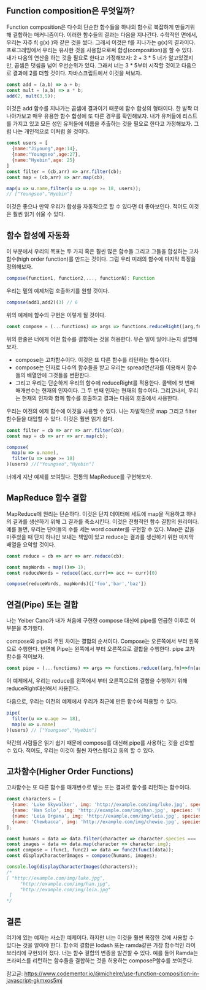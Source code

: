## Function composition은 무엇일까?

Function composition은 다수의 단순한 함수들을 하나의 함수로 복잡하게 만들기위해 결합하는 매커니즘이다. 이러한 함수들의 결과는 다음을 지나간다. 수학적인 면에서, 우리는 자주 f( g(x) )와 같은 것을 썼다. 그래서 이것은 f를 지나가는 g(x)의 결과이다. 프로그래밍에서 우리는 유사한 것을 사용함으로써 합성(composition)을 할 수 있다. 내가 다음의 연산을  하는 것을 필요로 한다고 가정해보자: 2 + 3 * 5 너가 알고있겠지만, 곱셈은 덧셈을 넘어 우선순위가 있다. 그래서 너는 3 * 5부터 시작할 것이고 다음으로 결과에 2를 더할 것이다. 자바스크립트에서 이것을 써보자.

```jsx
const add = (a,b) => a + b;
const mult = (a,b) => a * b;
add(2, mult(3,5));
```

이것은 add 함수를 지나가는 곱셈에 결과이기 때문에 함수 합성의 형태이다. 한 발짝 더 나아가보고 매우 유용한 함수 합성에 또 다른 경우를 확인해보자. 내가 유저들에 리스트를 가지고 있고 모든 성인 유저들에 이름을 추출하는 것을 필요로 한다고 가정해보자. 그럼 나는 개인적으로 이처럼 쓸 것이다.

```jsx
const users = [
  {name:"Jiyoung",age:14},
  {name:"Youngseo",age:27},
  {name:"Hyebin",age: 25}
]
const filter = (cb,arr) => arr.filter(cb);
const map = (cb,arr) => arr.map(cb);

map(u => u.name,filter(u => u.age >= 18, users));
// ["Youngseo","Hyebin"]
```

이것은 좋으나 만약 우리가 합성을 자동적으로 할 수 있다면 더 좋아보인다. 적어도 이것은 훨씬 읽기 쉬울 수 있다.

## 함수 합성에 자동화

이 부분에서 우리의 목표는 두 가지 혹은 훨씬 많은 함수들 그리고 그들을 합성하는 고차함수(high order function)를 만드는 것이다. 그럼 우리 미래의 함수에 마지막 특징을 정의해보자.

```jsx
compose(function1, function2,..., functionN): Function
```

우리는 밑의 예제처럼 호출하기를 원할 것이다.

```jsx
compose(add1,add2)(3) // 6
```

위의 예제에 함수의 구현은 이렇게 될 것이다.

```jsx
const compose = (...functions) => args => functions.reduceRight((arg,fn)=>fn(arg),arg)
```

위의 한줄은 너에게 어떤 합수를 결합하는 것을 허용한다. 무슨 일이 일어나는지 설명해보자.

- compose는 고차함수이다. 이것은 또 다른 함수를 리턴하는 함수이다.
- compose는 인자로 다수의 함수들을 받고 우리는 spread연산자를 이용해서 함수들의 배열안에 그것들을 변환한다.
- 그리고 우리는 단순하게 우리의 함수에 reduceRight를 적용한다. 콜백에 첫 번째 매개변수는 현재의 인자이다. 그 두 번째 인자는  현재의 함수이다. 그리고나서, 우리는 현재의 인자와 함께 함수를 호출하고 결과는 다음의 호출에서 사용한다.

우리는 이전의 에제 함수에 이것을 사용할 수 있다. 나는 자발적으로 map 그리고 filter함수들을 대입할 수 있다. 이것은 훨씬 읽기 쉽다.

```jsx
const filter = cb => arr => arr.filter(cb);
const map = cb => arr => arr.map(cb);

compose(
  map(u => u.name),
  filter(u => uage >= 18)
)(users) //["Youngseo","Hyebin"]
```

너에게 지난 예제를 보여줬다. 전통의 MapReduce를 구현해보자.

## MapReduce 함수 결합

MapReduce에 원리는 단순하다. 이것은 단지 데이터에 세트에 map을 적용하고 하나의 결과를 생산하기 위해 그 결과를 축소시킨다. 이것은 전형적인 함수 결합의 원리이다. 예를 들면, 우리는 단어들의 수를 세는 word counter를 구현할 수 있다. Map은 값을 마주쳤을 때 단지 하나만 보내는 책임이 있고 reduce는 결과를 생산하기 위한 마지막 배열을 요악할 것이다.

```jsx
const reduce = cb => arr => arr.reduce(cb);

const mapWords = map(()=> 1);
const reduceWords = reduce((acc,curr)=> acc += curr)(0)

compose(reduceWords, mapWords)(['foo','bar','baz'])
```

## 연결(Pipe) 또는 결합

나는 Yeiber Cano가 내가 처음에 구현한 compose 대신에 pipe를 언급한 이후로 이 부분을 추가했다. 

compose와 pipe의 주된 차이는 결합의 순서이다. Compose는 오른쪽에서 부터 왼쪽으로 수행한다. 반면에 Pipe는 왼쪽에서 부터 오른쪽으로 결합을 수행한다. pipe 고차함수를 적어보자.

```jsx
const pipe = (...functions) => args => functions.reduce((arg,fn)=>fn(arg),args)
```

 이 예제에서, 우리는 reduce를 왼쪽에서 부터 오른쪽으로의 결합을 수행하기 위해 reduceRight대신해서 사용한다.

다음으로, 우리는 이전의 예제에서 우리가 최근에 만든 함수에 적용할 수 있다.

```jsx
pipe(
  filter(u => u.age >= 18),
  map(u => u.name)
)(users) // ["Youngseo","Hyebin"]

```

약간의 사람들은 읽기 쉽기 때문에 compose를 대신해 pipe를 사용하는 것을 선호할 수 있다. 적어도, 우리는 이것이 훨씬 자연스럽다고 동의 할 수 있다.

## 고차함수(Higher Order Functions)

고차함수는 또 다른 함수를 매개변수로 받는 또는 결과로 함수를 리턴하는 함수이다. 

```jsx
const characters = [
  {name: 'Luke Skywalker', img: 'http://example.com/img/luke.jpg', species: 'human'},
  {name: 'Han Solo', img: 'http://example.com/img/han.jpg', species: 'human'},
  {name: 'Leia Organa', img: 'http://example.com/img/leia.jpg', species: 'human'},
  {name: 'Chewbacca', img: 'http://example.com/img/chewie.jpg', species: 'wookie'}
];

const humans = data => data.filter(character => character.species === 'human');
const images = data => data.map(character => character.img);
const compose = (func1, func2) => data => func2(func1(data));
const displayCharacterImages = compose(humans, images);

console.log(displayCharacterImages(characters));
/*
[ "http://example.com/img/luke.jpg",
     "http://example.com/img/han.jpg",
     "http://example.com/img/leia.jpg"
 ]
*/
```

## 결론

여기에 있는 예제는 사소한 예제이다. 하지만 너는 이것을 훨씬 복잡한 것에 사용할 수 있다는 것을 알아야 한다. 함수의 결합은 lodash 또는 ramda같은 가장 함수적인 라이브러리에 구현되어 졌다. 너는 함수 결합의 변종을 발견할 수 있다. 예를 들어 Ramda는 프라미스를 리턴하는 함수들을 결합하는 것을 허용하는 composeP함수를 보여준다.

참고글: <a href="https://www.codementor.io/@michelre/use-function-composition-in-javascript-gkmxos5mj">https://www.codementor.io/@michelre/use-function-composition-in-javascript-gkmxos5mj</a>
